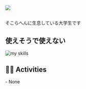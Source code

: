 <!--
<div align="right">
  <img src="https://komarev.com/ghpvc/?username=username" />
</div>
 -->
 
![](https://komarev.com/ghpvc/?username=pni525)

<!-- 2. プロフィールや連絡先を変更 -->
## 

そこらへんに生息している大学生です

<!-- 3. 好きな技術スタックに変更 -->
<!-- ライトモート：theme=light, ダークモート：theme=dark -->
<!-- アイコンの選択肢一覧：https://arc.net/l/quote/zizyykfh -->
## 使えそうで使えない
<img alt="my skills" src="https://skillicons.dev/icons?theme=dark&perline=7&i=c,cpp,py,raspberrypi" />
<br>


<!-- 4. GitHub usernameを変更, 2箇所 -->
<!-- ライトモート：theme=light, ダークモート：theme=vue-dark  -->
## 🏃‍♀️ Activities
<div align="left"> 
- None
</div>

<!--
This repository is a ✨ _special_ ✨ repository because its `README.md` (this file) appears on your GitHub profile.

Here are some ideas to get you started:

- 🔭 I’m currently working on ...
- 🌱 I’m currently learning ...
- 👯 I’m looking to collaborate on ...
- 🤔 I’m looking for help with ...
- 💬 Ask me about ...
- 📫 How to reach me: ...
- 😄 Pronouns: ...
- ⚡ Fun fact: ...
-->

